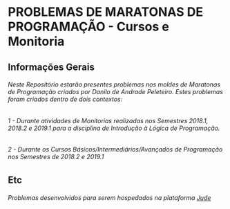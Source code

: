 # PROBLEMAS DE MARATONAS DE PROGRAMAÇÃO - Cursos e Monitoria

## **Informações Gerais**

###### Neste Repositório estarão presentes problemas nos moldes de Maratonas de Programação criados por Danilo de Andrade Peleteiro. Estes problemas foram criados dentro de dois contextos:
###### 1 - Durante atividades de Monitorias realizadas nos Semestres 2018.1, 2018.2 e 2019.1 para a disciplina de Introdução à Lógica de Programação.
###### 2 - Durante os Cursos Básicos/Intermediários/Avançados de Programação nos Semestres de 2018.2 e 2019.1

## **Etc**

###### Problemas desenvolvidos para serem hospedados na plataforma [Jude](http://200.128.51.30/#/)
